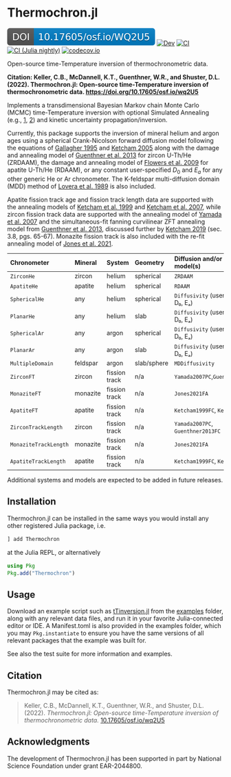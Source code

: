 # Thermochron.jl

[![DOI](osf_io_WQ2U5.svg)](https://doi.org/10.17605/OSF.IO/WQ2U5)
[![Dev][docs-dev-img]][docs-dev-url]
[![CI][ci-img]][ci-url]
[![CI (Julia nightly)][ci-nightly-img]][ci-nightly-url]
[![codecov.io][codecov-img]][codecov-url]

Open-source time-Temperature inversion of thermochronometric data. 

**Citation: Keller, C.B., McDannell, K.T., Guenthner, W.R., and Shuster, D.L. (2022). Thermochron.jl: Open-source time-Temperature inversion of thermochronometric data. https://doi.org/10.17605/osf.io/wq2U5**

Implements a transdimensional Bayesian Markov chain Monte Carlo (MCMC) time-Temperature inversion with optional Simulated Annealing (e.g., [1](https://en.wikipedia.org/wiki/Simulated_annealing), [2](https://doi.org/10.1007/978-94-015-7744-1_2)) and kinetic uncertainty propagation/inversion.

Currently, this package supports the inversion of mineral helium and argon ages using a spherical Crank-Nicolson forward diffusion model following the equations of [Gallagher 1995](https://doi.org/10.1016/0012-821X(95)00197-K) and [Ketcham 2005](https://doi.org/10.2138/rmg.2005.58.11) along with the damage and annealing model of [Guenthner et al. 2013](https://doi.org/10.2475/03.2013.01) for zircon U-Th/He (ZRDAAM), the damage and annealing model of [Flowers et al. 2009](https://doi.org/10.1016/j.gca.2009.01.015) for apatite U-Th/He (RDAAM), or any constant user-specified $D_0$ and $E_a$ for any other generic He or Ar chronometer. The K-feldspar multi-diffusion domain (MDD) method of [Lovera et al. 1989](https://doi.org/10.1029/JB094iB12p17917) is also included. 

Apatite fission track age and fission track length data are supported with the annealing models of [Ketcham et al. 1999](https://doi.org/10.2138/am-1999-0903) and [Ketcham et al. 2007](https://doi.org/10.2138/am.2007.2281), while zircon fission track data are supported with the annealing model of [Yamada et al. 2007](https://doi.org/10.1016/j.chemgeo.2006.09.002) and the simultaneous-fit fanning curvilinear ZFT annealing model from [Guenthner et al. 2013](https://doi.org/10.2475/03.2013.01), discussed further by [Ketcham 2019](https://doi.org/10.1007/978-3-319-89421-8_3) (sec. 3.8, pgs. 65-67). Monazite fission track is also included with the re-fit annealing model of [Jones et al. 2021](https://doi.org/10.5194/gchron-3-89-2021). 

| Chronometer           | Mineral  | System         | Geometry   | Diffusion and/or annealing model(s)   |
| :---                  | :---     | :---           | :---       | :---                                  |
| `ZirconHe`            | zircon   | helium         | spherical  | `ZRDAAM`                              |
| `ApatiteHe`           | apatite  | helium         | spherical  | `RDAAM`                               |
| `SphericalHe`         | any      | helium         | spherical  | `Diffusivity` (user-specified D₀, Eₐ) |
| `PlanarHe`            | any      | helium         | slab       | `Diffusivity` (user-specified D₀, Eₐ) |
| `SphericalAr`         | any      | argon          | spherical  | `Diffusivity` (user-specified D₀, Eₐ) |
| `PlanarAr`            | any      | argon          | slab       | `Diffusivity` (user-specified D₀, Eₐ) |
| `MultipleDomain`      | feldspar | argon          | slab/sphere| `MDDiffusivity`                       |
| `ZirconFT`            | zircon   | fission track  | n/a        | `Yamada2007PC`,`Guenthner2013FC`      |
| `MonaziteFT`          | monazite | fission track  | n/a        | `Jones2021FA`                         |
| `ApatiteFT`           | apatite  | fission track  | n/a        | `Ketcham1999FC`, `Ketcham2007FC`      |
| `ZirconTrackLength`   | zircon   | fission track  | n/a        | `Yamada2007PC`, `Guenthner2013FC`     |
| `MonaziteTrackLength` | monazite | fission track  | n/a        | `Jones2021FA`                         |
| `ApatiteTrackLength`  | apatite  | fission track  | n/a        | `Ketcham1999FC`, `Ketcham2007FC`      |

Additional systems and models are expected to be added in future releases.

## Installation
Thermochron.jl can be installed in the same ways you would install any other registered Julia package, i.e.
```julia
] add Thermochron
```
at the Julia REPL, or alternatively
```julia
using Pkg
Pkg.add("Thermochron")
```

## Usage
Download an example script such as [tTinversion.jl](examples/tTinversion.jl) from the [examples](examples) folder, along with any relevant data files, and run it in your favorite Julia-connected editor or IDE. A Manifest.toml is also provided in the examples folder, which you may `Pkg.instantiate` to ensure you have the same versions of all relevant packages that the example was built for.

See also the test suite for more information and examples.

## Citation
Thermochron.jl may be cited as:
> Keller, C.B., McDannell, K.T., Guenthner, W.R., and Shuster, D.L. (2022). *Thermochron.jl: Open-source time-Temperature inversion of thermochronometric data.* [10.17605/osf.io/wq2U5](https://doi.org/10.17605/osf.io/wq2U5)

## Acknowledgments
The development of Thermochron.jl has been supported in part by National Science Foundation under grant EAR-2044800.

[docs-stable-img]: https://img.shields.io/badge/docs-stable-blue.svg
[docs-stable-url]: https://OpenThermochronology.github.io/Thermochron.jl/stable/
[docs-dev-img]: https://img.shields.io/badge/docs-dev-blue.svg
[docs-dev-url]: https://OpenThermochronology.github.io/Thermochron.jl/dev/
[ci-img]: https://github.com/OpenThermochronology/Thermochron.jl/actions/workflows/CI.yml/badge.svg?branch=main
[ci-url]: https://github.com/OpenThermochronology/Thermochron.jl/actions/workflows/CI.yml
[ci-nightly-img]: https://github.com/OpenThermochronology/Thermochron.jl/workflows/CI%20(Julia%20nightly)/badge.svg
[ci-nightly-url]: https://github.com/OpenThermochronology/Thermochron.jl/actions/workflows/CI-julia-nightly.yml
[codecov-img]: https://codecov.io/gh/OpenThermochronology/Thermochron.jl/branch/main/graph/badge.svg
[codecov-url]: http://codecov.io/github/OpenThermochronology/Thermochron.jl?branch=main
